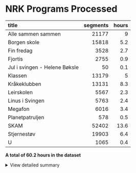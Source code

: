 # NRK Programs Processed
| title                         |   segments |   hours |
|:------------------------------|-----------:|--------:|
| Alle sammen sammen            |      21177 |     9   |
| Borgen skole                  |      15818 |     5.2 |
| Fin fredag                    |       3528 |     2.7 |
| Fjortis                       |       2755 |     0.9 |
| Jul i svingen - Helene Bøksle |         50 |     0.1 |
| Klassen                       |      13179 |     5   |
| Kråkeklubben                  |      13131 |     8.3 |
| Leirskolen                    |       5567 |     2.3 |
| Linus i Svingen               |       5763 |     2.4 |
| Megafon                       |       6016 |     3.4 |
| Planetpatruljen               |        578 |     0.5 |
| SKAM                          |      52402 |    13.6 |
| Stjernestøv                   |      19903 |     6.4 |
| U                             |       1065 |     0.4 |


**A total of 60.2 hours in the dataset**<details><summary>View detailed summary</summary>
## Detailed View
| title                         | program_id   | subtitle                                           | category     |   segments |   hours |
|:------------------------------|:-------------|:---------------------------------------------------|:-------------|-----------:|--------:|
| Alle sammen sammen            | MSUB22000113 | 1. episode                                         | barn         |        753 |     0.3 |
| Alle sammen sammen            | MSUB22000114 | 1. episode                                         | barn         |        768 |     0.4 |
| Alle sammen sammen            | MSUB22000115 | 1. episode                                         | barn         |        753 |     0.3 |
| Alle sammen sammen            | MSUB22000213 | 2. episode                                         | barn         |        763 |     0.3 |
| Alle sammen sammen            | MSUB22000214 | 2. episode                                         | barn         |        696 |     0.3 |
| Alle sammen sammen            | MSUB22000215 | 2. episode                                         | barn         |        934 |     0.3 |
| Alle sammen sammen            | MSUB22000313 | 3. episode                                         | barn         |        776 |     0.4 |
| Alle sammen sammen            | MSUB22000314 | 3. episode                                         | barn         |        802 |     0.4 |
| Alle sammen sammen            | MSUB22000315 | 3. episode                                         | barn         |        869 |     0.3 |
| Alle sammen sammen            | MSUB22000413 | 4. episode                                         | barn         |        754 |     0.4 |
| Alle sammen sammen            | MSUB22000414 | 4. episode                                         | barn         |        886 |     0.4 |
| Alle sammen sammen            | MSUB22000415 | 4. episode                                         | barn         |        914 |     0.3 |
| Alle sammen sammen            | MSUB22000513 | 5. episode                                         | barn         |        835 |     0.3 |
| Alle sammen sammen            | MSUB22000514 | 5. episode                                         | barn         |        766 |     0.4 |
| Alle sammen sammen            | MSUB22000515 | 5. episode                                         | barn         |        616 |     0.3 |
| Alle sammen sammen            | MSUB22000613 | 6. episode                                         | barn         |        748 |     0.3 |
| Alle sammen sammen            | MSUB22000614 | 6. episode                                         | barn         |        773 |     0.3 |
| Alle sammen sammen            | MSUB22000615 | 6. episode                                         | barn         |        868 |     0.3 |
| Alle sammen sammen            | MSUB22000713 | 7. episode                                         | barn         |        671 |     0.3 |
| Alle sammen sammen            | MSUB22000714 | 7. episode                                         | barn         |        719 |     0.4 |
| Alle sammen sammen            | MSUB22000715 | 7. episode                                         | barn         |        701 |     0.3 |
| Alle sammen sammen            | MSUB22000813 | 8. episode                                         | barn         |        807 |     0.4 |
| Alle sammen sammen            | MSUB22000814 | 8. episode                                         | barn         |        857 |     0.3 |
| Alle sammen sammen            | MSUB22000815 | 8. episode                                         | barn         |        813 |     0.3 |
| Alle sammen sammen            | MSUB22000913 | 9. episode                                         | barn         |        813 |     0.4 |
| Alle sammen sammen            | MSUB22000914 | 9. episode                                         | barn         |        748 |     0.4 |
| Alle sammen sammen            | MSUB22000915 | 9. episode                                         | barn         |        774 |     0.3 |
| Borgen skole                  | FBUA03002089 | 1. Borgen skole - klasse 7B og 4A                  | barn         |        812 |     0.3 |
| Borgen skole                  | FBUA03002189 | 2. Borgen skole - klasse 7B og 4A                  | barn         |        742 |     0.3 |
| Borgen skole                  | FBUA03002289 | 3. Borgen skole - klasse 7B og 4A                  | barn         |        907 |     0.3 |
| Borgen skole                  | FBUA03002389 | 4. Borgen skole - klasse 7B og 4A                  | barn         |       1107 |     0.3 |
| Borgen skole                  | FBUA03002489 | 5. Borgen skole - klasse 7B og 4A                  | barn         |        999 |     0.3 |
| Borgen skole                  | FBUA03002589 | 6. Borgen skole - klasse 7B og 4A                  | barn         |       1052 |     0.3 |
| Borgen skole                  | FBUA03002689 | 7. Borgen skole - klasse 7B og 4A                  | barn         |        939 |     0.3 |
| Borgen skole                  | FBUA03002789 | 8. Borgen skole - klasse 7B og 4A                  | barn         |       1038 |     0.3 |
| Borgen skole                  | FBUA03002889 | 9. Borgen skole - klasse 7B og 4A                  | barn         |        694 |     0.3 |
| Borgen skole                  | FBUA03002989 | 10. Borgen skole - klasse 7B og 4A                 | barn         |        904 |     0.3 |
| Borgen skole                  | FBUA03010090 | 1. Borgen skole - klasse 8B og 5A                  | barn         |        666 |     0.3 |
| Borgen skole                  | FBUA03020090 | 2. Borgen skole - klasse 8B og 5A                  | barn         |        811 |     0.2 |
| Borgen skole                  | FBUA03030090 | 3. Borgen skole - klasse 8B og 5A                  | barn         |        641 |     0.3 |
| Borgen skole                  | FBUA03040090 | 4. Borgen skole - klasse 8B og 5A                  | barn         |        983 |     0.2 |
| Borgen skole                  | FBUA03050090 | 5. Borgen skole - klasse 8B og 5A                  | barn         |        951 |     0.3 |
| Borgen skole                  | FBUA03060090 | 6. Borgen skole - klasse 8B og 5A                  | barn         |        882 |     0.3 |
| Borgen skole                  | FBUA03070090 | 7. Borgen skole - klasse 8B og 5A                  | barn         |        730 |     0.3 |
| Borgen skole                  | FBUA03080090 | 8. Borgen skole - klasse 8B og 5A                  | barn         |        960 |     0.3 |
| Fin fredag                    | MSUB20000613 | 12. april 2013                                     | barn         |        445 |     0.4 |
| Fin fredag                    | MSUB20000713 | 19. april 2013                                     | barn         |        501 |     0.4 |
| Fin fredag                    | MSUB20000813 | 26. april 2013                                     | barn         |        524 |     0.4 |
| Fin fredag                    | MSUB20000913 | 3. mai 2013                                        | barn         |        502 |     0.4 |
| Fin fredag                    | MSUB20001013 | 10. mai 2013                                       | barn         |        412 |     0.4 |
| Fin fredag                    | MSUB20001113 | 6. september 2013                                  | barn         |        544 |     0.4 |
| Fin fredag                    | MSUB20001213 | 13. september 2013                                 | barn         |        600 |     0.4 |
| Fjortis                       | FBUB04000100 | 1. Pikenes Mons                                    | drama-serier |        764 |     0.3 |
| Fjortis                       | FBUB04000200 | 2. Blind date                                      | drama-serier |        952 |     0.3 |
| Fjortis                       | FBUB04000300 | 3. Siste dans                                      | drama-serier |       1039 |     0.4 |
| Jul i svingen - Helene Bøksle | MKTV13100320 |                                                    | kultur       |         50 |     0.1 |
| Klassen                       | MSUE13000121 | 1. Levis liste del 1                               | barn         |        406 |     0.2 |
| Klassen                       | MSUE13000221 | 2. Levis liste del 2                               | barn         |        460 |     0.2 |
| Klassen                       | MSUE13000321 | 3. Den kjekke vikaren                              | barn         |        360 |     0.2 |
| Klassen                       | MSUE13000421 | 5. Har Jørgen X-faktor?                            | barn         |        464 |     0.2 |
| Klassen                       | MSUE13000521 | 6. Influenseren                                    | barn         |        376 |     0.2 |
| Klassen                       | MSUE13000621 | 7. Hatet av alle                                   | barn         |        308 |     0.1 |
| Klassen                       | MSUE13000721 | 8. Å være sist                                     | barn         |        350 |     0.1 |
| Klassen                       | MSUE13000821 | 9. Rivalene                                        | barn         |        570 |     0.2 |
| Klassen                       | MSUE13000921 | 10. Hettegenseren del 1                            | barn         |        555 |     0.2 |
| Klassen                       | MSUE13001021 | 11. Hettegenseren del 2                            | barn         |        405 |     0.1 |
| Klassen                       | MSUE13001121 | 12. Gi og ta                                       | barn         |        398 |     0.2 |
| Klassen                       | MSUE13001221 | 13. Vikaren del 1                                  | barn         |        384 |     0.2 |
| Klassen                       | MSUE13001321 | 14. Trene?                                         | barn         |        371 |     0.2 |
| Klassen                       | MSUE13001421 | 15. Vikaren del 2                                  | barn         |        427 |     0.2 |
| Klassen                       | MSUE13001521 | 16. Hvordan er man venninner                       | barn         |        384 |     0.2 |
| Klassen                       | MSUE13001621 | 17. Sabotøren del 1                                | barn         |        490 |     0.2 |
| Klassen                       | MSUE13001721 | 18. Sabotøren del 2                                | barn         |        473 |     0.1 |
| Klassen                       | MSUE13001821 | 19. Headsettet                                     | barn         |        536 |     0.2 |
| Klassen                       | MSUE13001921 | 20. Bare en venn?                                  | barn         |        408 |     0.1 |
| Klassen                       | MSUE13002021 | 21. Presset                                        | barn         |        470 |     0.2 |
| Klassen                       | MSUE13002121 | 22. Bibliotekaren                                  | barn         |        329 |     0.1 |
| Klassen                       | MSUE13002221 | 23. Forelsket i min beste venninne                 | barn         |        455 |     0.2 |
| Klassen                       | MSUE13002321 | 24. Lyve om venninner                              | barn         |        319 |     0.1 |
| Klassen                       | MSUE13002421 | 25. Klikker totalt!                                | barn         |        324 |     0.2 |
| Klassen                       | MSUE13002521 | 26. Men Oskar!                                     | barn         |        444 |     0.2 |
| Klassen                       | MSUE13002621 | 27. Joakim går rett på!                            | barn         |        306 |     0.1 |
| Klassen                       | MSUE13002721 | 28. En kjip venn                                   | barn         |        311 |     0.1 |
| Klassen                       | MSUE13002821 | 29. Modelldrømmen del 1                            | barn         |        478 |     0.2 |
| Klassen                       | MSUE13002921 | 30. Modelldrømmen del 2                            | barn         |        497 |     0.1 |
| Klassen                       | MSUE13003021 | 31. Katinka ro ned!                                | barn         |        394 |     0.2 |
| Klassen                       | MSUE13003121 | 32. Klassens mest perfekte                         | barn         |        422 |     0.2 |
| Klassen                       | MSUE13004521 | 4. God Id Rakel!                                   | barn         |        305 |     0.1 |
| Kråkeklubben                  | DNPR63700114 | 1. Finn dyret                                      | barn         |        504 |     0.3 |
| Kråkeklubben                  | DNPR63700115 | 1. Promp                                           | barn         |        196 |     0.2 |
| Kråkeklubben                  | DNPR63700214 | 2. Lam                                             | barn         |        629 |     0.3 |
| Kråkeklubben                  | DNPR63700215 | 2. Natursti                                        | barn         |        233 |     0.2 |
| Kråkeklubben                  | DNPR63700314 | 3. Fjærabingo                                      | barn         |        594 |     0.3 |
| Kråkeklubben                  | DNPR63700315 | 3. Hval                                            | barn         |        246 |     0.2 |
| Kråkeklubben                  | DNPR63700414 | 4. Skattejakt i fjæra                              | barn         |        593 |     0.3 |
| Kråkeklubben                  | DNPR63700415 | 4. Hva spiser fugler om vinteren?                  | barn         |        194 |     0.2 |
| Kråkeklubben                  | DNPR63700514 | 5. Snegler                                         | barn         |        423 |     0.3 |
| Kråkeklubben                  | DNPR63700515 | 5. Dyrelyd                                         | barn         |        192 |     0.2 |
| Kråkeklubben                  | DNPR63700614 | 6. Kongledyr                                       | barn         |        549 |     0.3 |
| Kråkeklubben                  | DNPR63700615 | 6. Skjell                                          | barn         |        242 |     0.2 |
| Kråkeklubben                  | DNPR63700714 | 7. Fisketur                                        | barn         |        512 |     0.3 |
| Kråkeklubben                  | DNPR63700715 | 7. Dyrebæsj                                        | barn         |        200 |     0.2 |
| Kråkeklubben                  | DNPR63700814 | 8. Trær                                            | barn         |        561 |     0.3 |
| Kråkeklubben                  | DNPR63700815 | 8. Hale                                            | barn         |        227 |     0.2 |
| Kråkeklubben                  | DNPR63700914 | 9. Rideskolen                                      | barn         |        575 |     0.3 |
| Kråkeklubben                  | DNPR63700915 | 9. Potet                                           | barn         |        188 |     0.2 |
| Kråkeklubben                  | DNPR63701014 | 10. Søppeltur                                      | barn         |        557 |     0.3 |
| Kråkeklubben                  | DNPR63701015 | 10. Forsvar                                        | barn         |        194 |     0.2 |
| Kråkeklubben                  | DNPR63701113 | 1. Uglejakt                                        | barn         |        353 |     0.3 |
| Kråkeklubben                  | DNPR63701115 | 1. Hvor er Kråka?                                  | barn         |        349 |     0.1 |
| Kråkeklubben                  | DNPR63701213 | 2. Kongen befaler                                  | barn         |        364 |     0.3 |
| Kråkeklubben                  | DNPR63701215 | 2. Hvorfor er humler så glade i blomster?          | barn         |        225 |     0.2 |
| Kråkeklubben                  | DNPR63701313 | 3. Pigghuder                                       | barn         |        400 |     0.3 |
| Kråkeklubben                  | DNPR63701315 | 3. Hvordan få et frø til å vokse?                  | barn         |        222 |     0.2 |
| Kråkeklubben                  | DNPR63701413 | 4. Syk                                             | barn         |        533 |     0.3 |
| Kråkeklubben                  | DNPR63701415 | 4. Hvorfor vokser det tang i havet?                | barn         |        355 |     0.2 |
| Kråkeklubben                  | DNPR63701513 | 5. Skjelett                                        | barn         |        520 |     0.3 |
| Kråkeklubben                  | DNPR63701515 | 5. Finnes det andre dyr enn fugler som legger egg? | barn         |        351 |     0.2 |
| Kråkeklubben                  | DNPR63701613 | 6. Skogsvannet                                     | barn         |        522 |     0.3 |
| Kråkeklubben                  | DNPR63701615 | 6. Hvorfor synger fuglene?                         | barn         |        212 |     0.2 |
| Kråkeklubben                  | DNPR63701715 | 7. Finnes det mark i havet?                        | barn         |        320 |     0.2 |
| Kråkeklubben                  | DNPR63701815 | 8. Finne fem ting som har ordet Kråke i seg        | barn         |        287 |     0.2 |
| Kråkeklubben                  | DNPR63701915 | 9. Finne fem dyr i havet som ikke er fisk          | barn         |        325 |     0.2 |
| Kråkeklubben                  | DNPR63702015 | 10. Hvordan bor dyrene i skogen?                   | barn         |        184 |     0.2 |
| Leirskolen                    | OBUB07000104 | 1. episode                                         | barn         |        852 |     0.4 |
| Leirskolen                    | OBUB07000204 | 2. episode                                         | barn         |        887 |     0.4 |
| Leirskolen                    | OBUB07000304 | 3. episode                                         | barn         |       1062 |     0.3 |
| Leirskolen                    | OBUB07000404 | 4. episode                                         | barn         |        886 |     0.4 |
| Leirskolen                    | OBUB07000504 | 5. episode                                         | barn         |        936 |     0.4 |
| Leirskolen                    | OBUB07000604 | 6. episode                                         | barn         |        944 |     0.4 |
| Linus i Svingen               | OBUS01000103 | 1. episode                                         | barn         |       1005 |     0.4 |
| Linus i Svingen               | OBUS01000203 | 2. episode                                         | barn         |       1077 |     0.4 |
| Linus i Svingen               | OBUS01000303 | 3. episode                                         | barn         |       1049 |     0.4 |
| Linus i Svingen               | OBUS01000403 | 4. episode                                         | barn         |        981 |     0.4 |
| Linus i Svingen               | OBUS01000503 | 5. episode                                         | barn         |        784 |     0.4 |
| Linus i Svingen               | OBUS01000603 | 6. episode                                         | barn         |        867 |     0.4 |
| Megafon                       | MSUB07000913 | Megafon: Domino og født døv                        | barn         |        750 |     0.4 |
| Megafon                       | MSUB07001013 | Megafon: Dauinger og Trylling                      | barn         |        624 |     0.5 |
| Megafon                       | MSUB07001113 | Megafon: Rideknappen og Jakttårn                   | barn         |        724 |     0.5 |
| Megafon                       | MSUB07001213 | Megafon: Potetkanon og Azza                        | barn         |        744 |     0.4 |
| Megafon                       | MSUB07001313 | Megafon: Fekting og anderledes                     | barn         |        659 |     0.4 |
| Megafon                       | MSUB07001413 | Megafon: Til topps og Oliver                       | barn         |        725 |     0.4 |
| Megafon                       | MSUB07001513 | Megafon: 3Dprinter og sjarken                      | barn         |        830 |     0.4 |
| Megafon                       | MSUB07001613 | Megafon: Adopsjon                                  | barn         |        960 |     0.4 |
| Planetpatruljen               | DNRR63000122 | 2. Spar strøm                                      | barn         |        205 |     0.2 |
| Planetpatruljen               | DNRR63000222 | 4. Ikke sløs vann                                  | barn         |        287 |     0.2 |
| Planetpatruljen               | DNRR63000922 | 3. Planettips: spar støm                           | barn         |         27 |     0   |
| Planetpatruljen               | DNRR63001022 | 5. Planettips: bruk mindre vann                    | barn         |         34 |     0   |
| Planetpatruljen               | DNRR63001522 | 1. Planetpatruljen musikkvideo                     | barn         |         25 |     0   |
| SKAM                          | MSUB19120116 | 1. episode                                         | drama-serier |        666 |     0.3 |
| SKAM                          | MSUB19120216 | 2. episode                                         | drama-serier |        735 |     0.2 |
| SKAM                          | MSUB19120316 | 3. episode                                         | drama-serier |        755 |     0.2 |
| SKAM                          | MSUB19120416 | 4. episode                                         | drama-serier |        510 |     0.2 |
| SKAM                          | MSUB19120516 | 5. episode                                         | drama-serier |        761 |     0.2 |
| SKAM                          | MSUB19120616 | 6. episode                                         | drama-serier |        843 |     0.3 |
| SKAM                          | MSUB19120716 | 7. episode                                         | drama-serier |        924 |     0.2 |
| SKAM                          | MSUB19120816 | 8. episode                                         | drama-serier |        982 |     0.3 |
| SKAM                          | MSUB19120916 | 9. episode                                         | drama-serier |       1042 |     0.2 |
| SKAM                          | MSUB19121016 | 10. episode                                        | drama-serier |        874 |     0.2 |
| SKAM                          | MSUB19121116 | 11. episode                                        | drama-serier |       1587 |     0.4 |
| SKAM                          | MYNT15000116 | 1. episode                                         | drama-serier |       1012 |     0.4 |
| SKAM                          | MYNT15000117 | 1. episode                                         | drama-serier |        992 |     0.3 |
| SKAM                          | MYNT15000216 | 2. episode                                         | drama-serier |       1050 |     0.3 |
| SKAM                          | MYNT15000217 | 2. episode                                         | drama-serier |        839 |     0.2 |
| SKAM                          | MYNT15000316 | 3. episode                                         | drama-serier |       1480 |     0.4 |
| SKAM                          | MYNT15000317 | 3. episode                                         | drama-serier |       1360 |     0.3 |
| SKAM                          | MYNT15000416 | 4. episode                                         | drama-serier |       1319 |     0.3 |
| SKAM                          | MYNT15000417 | 4. episode                                         | drama-serier |       1573 |     0.3 |
| SKAM                          | MYNT15000516 | 5. episode                                         | drama-serier |       1158 |     0.4 |
| SKAM                          | MYNT15000517 | 5. episode                                         | drama-serier |       1182 |     0.3 |
| SKAM                          | MYNT15000616 | 6. episode                                         | drama-serier |        911 |     0.2 |
| SKAM                          | MYNT15000617 | 6. episode                                         | drama-serier |       1460 |     0.3 |
| SKAM                          | MYNT15000716 | 7. episode                                         | drama-serier |        913 |     0.3 |
| SKAM                          | MYNT15000717 | 7. episode                                         | drama-serier |       1822 |     0.3 |
| SKAM                          | MYNT15000816 | 8. episode                                         | drama-serier |       1961 |     0.4 |
| SKAM                          | MYNT15000817 | 8. episode                                         | drama-serier |       1650 |     0.4 |
| SKAM                          | MYNT15000916 | 9. episode                                         | drama-serier |        867 |     0.2 |
| SKAM                          | MYNT15000917 | 9. episode                                         | drama-serier |       2326 |     0.5 |
| SKAM                          | MYNT15001016 | 10. episode                                        | drama-serier |       1833 |     0.4 |
| SKAM                          | MYNT15001017 | 10. episode                                        | drama-serier |       3021 |     0.7 |
| SKAM                          | MYNT15001116 | 11. episode                                        | drama-serier |       1292 |     0.3 |
| SKAM                          | MYNT15001216 | 12. episode                                        | drama-serier |       2115 |     0.5 |
| SKAM                          | MYNT15200116 | 1. episode                                         | drama-serier |       1004 |     0.4 |
| SKAM                          | MYNT15200216 | 2. episode                                         | drama-serier |       1168 |     0.3 |
| SKAM                          | MYNT15200316 | 3. episode                                         | drama-serier |        908 |     0.3 |
| SKAM                          | MYNT15200416 | 4. episode                                         | drama-serier |        908 |     0.2 |
| SKAM                          | MYNT15200516 | 5. episode                                         | drama-serier |       1112 |     0.4 |
| SKAM                          | MYNT15200616 | 6. episode                                         | drama-serier |        974 |     0.2 |
| SKAM                          | MYNT15200716 | 7. episode                                         | drama-serier |        867 |     0.3 |
| SKAM                          | MYNT15200816 | 8. episode                                         | drama-serier |       1477 |     0.3 |
| SKAM                          | MYNT15200916 | 9. episode                                         | drama-serier |        625 |     0.2 |
| SKAM                          | MYNT15201016 | 10. episode                                        | drama-serier |       1544 |     0.4 |
| Stjernestøv                   | MSUS24000120 | 1. episode                                         | barn         |       1001 |     0.3 |
| Stjernestøv                   | MSUS24000220 | 2. episode                                         | barn         |        834 |     0.3 |
| Stjernestøv                   | MSUS24000320 | 3. episode                                         | barn         |        813 |     0.3 |
| Stjernestøv                   | MSUS24000420 | 4. episode                                         | barn         |        968 |     0.3 |
| Stjernestøv                   | MSUS24000520 | 5. episode                                         | barn         |       1092 |     0.3 |
| Stjernestøv                   | MSUS24000620 | 6. episode                                         | barn         |        691 |     0.2 |
| Stjernestøv                   | MSUS24000720 | 7. episode                                         | barn         |        865 |     0.3 |
| Stjernestøv                   | MSUS24000820 | 8. episode                                         | barn         |        768 |     0.2 |
| Stjernestøv                   | MSUS24000920 | 9. episode                                         | barn         |        985 |     0.3 |
| Stjernestøv                   | MSUS24001020 | 10. episode                                        | barn         |       1107 |     0.3 |
| Stjernestøv                   | MSUS24001120 | 11. episode                                        | barn         |        758 |     0.2 |
| Stjernestøv                   | MSUS24001220 | 12. episode                                        | barn         |        664 |     0.2 |
| Stjernestøv                   | MSUS24001320 | 13. episode                                        | barn         |        914 |     0.3 |
| Stjernestøv                   | MSUS24001420 | 14. episode                                        | barn         |        793 |     0.2 |
| Stjernestøv                   | MSUS24001520 | 15. episode                                        | barn         |        653 |     0.2 |
| Stjernestøv                   | MSUS24001620 | 16. episode                                        | barn         |        632 |     0.2 |
| Stjernestøv                   | MSUS24001720 | 17. episode                                        | barn         |        876 |     0.3 |
| Stjernestøv                   | MSUS24001820 | 18. episode                                        | barn         |        705 |     0.2 |
| Stjernestøv                   | MSUS24001920 | 19. episode                                        | barn         |        653 |     0.2 |
| Stjernestøv                   | MSUS24002020 | 20. episode                                        | barn         |        693 |     0.3 |
| Stjernestøv                   | MSUS24002120 | 21. episode                                        | barn         |        762 |     0.3 |
| Stjernestøv                   | MSUS24002220 | 22. episode                                        | barn         |        842 |     0.2 |
| Stjernestøv                   | MSUS24002320 | 23. episode                                        | barn         |        740 |     0.3 |
| Stjernestøv                   | MSUS24002420 | 24. episode                                        | barn         |       1094 |     0.3 |
| U                             | RKUU07003701 | 31. mai 2001                                       | dokumentar   |       1065 |     0.4 |</details>
